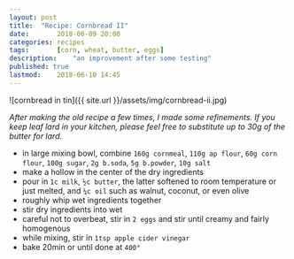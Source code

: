 ```yaml
---
layout: post
title: 	"Recipe: Cornbread II"
date:		2018-06-09 20:00
categories:	recipes
tags:		[corn, wheat, butter, eggs] 
description: 	"an improvement after some testing"
published: true
lastmod:	2018-06-10 14:45
---
```

![cornbread in tin]({{ site.url }}/assets/img/cornbread-ii.jpg)

_After making the old recipe a few times, I made some refinements. If you keep leaf lard in your kitchen, please feel free to substitute up to 30g of the butter for lard._

* in large mixing bowl, combine `160g cornmeal`, `110g ap flour`, `60g corn flour`, `100g sugar`, `2g b.soda`, `5g b.powder`, `10g salt`
* make a hollow in the center of the dry ingredients
* pour in `1c milk`, `½c butter`, the latter softened to room temperature or just melted, and `¼c oil` such as walnut, coconut, or even olive
* roughly whip wet ingredients together
* stir dry ingredients into wet
* careful not to overbeat, stir in `2 eggs` and stir until creamy and fairly homogenous
* while mixing, stir in `1tsp apple cider vinegar`
* bake 20min or until done at `400°`
